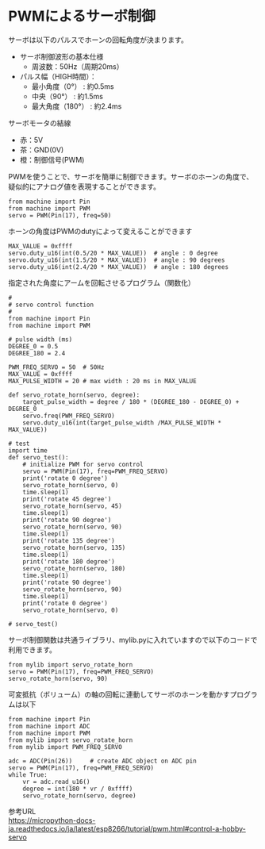 # PWMによるサーボ制御

サーボは以下のパルスでホーンの回転角度が決まります。

- サーボ制御波形の基本仕様
  - 周波数：50Hz（周期20ms）
- パルス幅（HIGH時間）：
  - 最小角度（0°） : 約0.5ms
  - 中央（90°） : 約1.5ms 
  - 最大角度（180°） : 約2.4ms 

サーボモータの結線
- 赤：5V
- 茶：GND(0V)
- 橙：制御信号(PWM)


PWMを使うことで、サーボを簡単に制御できます。サーボのホーンの角度で、疑似的にアナログ値を表現することができます。
```
from machine import Pin
from machine import PWM
servo = PWM(Pin(17), freq=50)
```
ホーンの角度はPWMのdutyによって変えることができます
```
MAX_VALUE = 0xffff
servo.duty_u16(int(0.5/20 * MAX_VALUE))  # angle : 0 degree
servo.duty_u16(int(1.5/20 * MAX_VALUE))  # angle : 90 degrees
servo.duty_u16(int(2.4/20 * MAX_VALUE))  # angle : 180 degrees
```
指定された角度にアームを回転させるプログラム（関数化）
```
#
# servo control function
#
from machine import Pin
from machine import PWM

# pulse width (ms)
DEGREE_0 = 0.5
DEGREE_180 = 2.4

PWM_FREQ_SERVO = 50  # 50Hz
MAX_VALUE = 0xffff
MAX_PULSE_WIDTH = 20 # max width : 20 ms in MAX_VALUE

def servo_rotate_horn(servo, degree):
    target_pulse_width = degree / 180 * (DEGREE_180 - DEGREE_0) + DEGREE_0
    servo.freq(PWM_FREQ_SERVO)  
    servo.duty_u16(int(target_pulse_width /MAX_PULSE_WIDTH * MAX_VALUE))

# test
import time
def servo_test():
    # initialize PWM for servo control
    servo = PWM(Pin(17), freq=PWM_FREQ_SERVO)
    print('rotate 0 degree')
    servo_rotate_horn(servo, 0)
    time.sleep(1)
    print('rotate 45 degree')
    servo_rotate_horn(servo, 45)
    time.sleep(1)
    print('rotate 90 degree')
    servo_rotate_horn(servo, 90)
    time.sleep(1)
    print('rotate 135 degree')
    servo_rotate_horn(servo, 135)
    time.sleep(1)
    print('rotate 180 degree')
    servo_rotate_horn(servo, 180)
    time.sleep(1)
    print('rotate 90 degree')
    servo_rotate_horn(servo, 90)
    time.sleep(1)
    print('rotate 0 degree')
    servo_rotate_horn(servo, 0)

# servo_test()
```

サーボ制御関数は共通ライブラリ、mylib.pyに入れていますので以下のコードで利用できます。
```
from mylib import servo_rotate_horn
servo = PWM(Pin(17), freq=PWM_FREQ_SERVO)
servo_rotate_horn(servo, 90)
```

可変抵抗（ボリューム）の軸の回転に連動してサーボのホーンを動かすプログラムは以下
```
from machine import Pin
from machine import ADC
from machine import PWM
from mylib import servo_rotate_horn
from mylib import PWM_FREQ_SERVO

adc = ADC(Pin(26))     # create ADC object on ADC pin
servo = PWM(Pin(17), freq=PWM_FREQ_SERVO)
while True:
    vr = adc.read_u16() 
    degree = int(180 * vr / 0xffff)
    servo_rotate_horn(servo, degree)
```
参考URL<br>
https://micropython-docs-ja.readthedocs.io/ja/latest/esp8266/tutorial/pwm.html#control-a-hobby-servo
